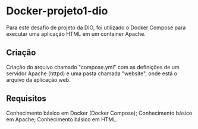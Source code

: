 # Docker-projeto1-dio

Para este desafio de projeto da DIO, foi utilizado o Docker Compose para executar uma aplicação HTML em um container Apache.

## Criação

Criação do arquivo chamado "compose.yml" com as definições de um servidor Apache (httpd) e uma pasta chamada "website", onde está o arquivo da aplicação web.

## Requisitos

Conhecimento básico em Docker (Docker Compose);
Conhecimento básico em Apache;
Conhecimento básico em HTML.